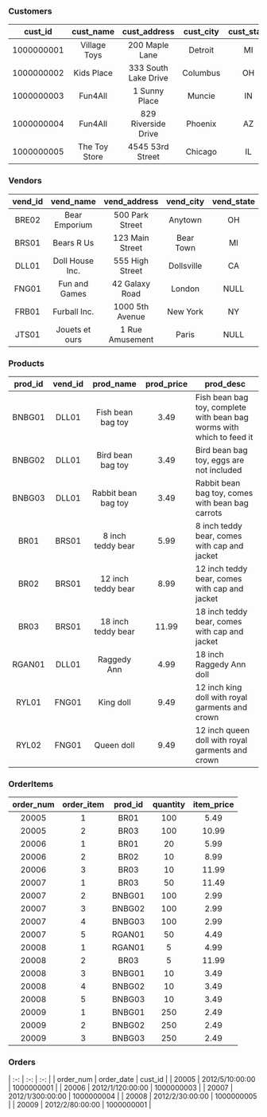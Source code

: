 
### Customers

| cust_id | cust_name | cust_address | cust_city | cust_state | cust_zip | cust_country | cust_contact | cust_email |
| :-: | :-: | :-: | :-: | :-: | :-: | :-: | :-: | :-: |
| 1000000001 | Village Toys | 200 Maple Lane | Detroit | MI | 44444 | USA | John Smith | sales@villagetoys.com |
| 1000000002 | Kids Place | 333 South Lake Drive | Columbus | OH | 43333 | USA | Michelle Green | NULL |
| 1000000003 | Fun4All | 1 Sunny Place | Muncie | IN | 42222 | USA | Jim Jones | jjones@fun4all.com |
| 1000000004 | Fun4All | 829 Riverside Drive | Phoenix | AZ | 88888 | USA | Denise L. Stephens | dstephens@fun4all.com |
| 1000000005 | The Toy Store | 4545 53rd Street | Chicago | IL | 54545 | USA | Kim Howard | NULL |

### Vendors

| vend_id | vend_name | vend_address | vend_city | vend_state | vend_zip | vend_country |
| :-: | :-: | :-: | :-: | :-: | :-: | :-: | 
| BRE02 | Bear Emporium | 500 Park Street | Anytown | OH | 44333 | USA |
| BRS01 | Bears R Us | 123 Main Street | Bear Town | MI | 44444 | USA |
| DLL01 | Doll House Inc. | 555 High Street | Dollsville | CA | 99999 | USA |
| FNG01 | Fun and Games | 42 Galaxy Road | London | NULL | N16 6PS | England |
| FRB01 | Furball Inc. | 1000 5th Avenue | New York | NY | 11111 | USA |
| JTS01 | Jouets et ours | 1 Rue Amusement | Paris | NULL | 45678 | France |


### Products

| prod_id | vend_id | prod_name | prod_price | prod_desc |
| :-: | :-: | :-: | :-: | --- | 
| BNBG01 | DLL01 | Fish bean bag toy | 3.49 | Fish bean bag toy, complete with bean bag worms with which to feed it |
| BNBG02 | DLL01 | Bird bean bag toy | 3.49 | Bird bean bag toy, eggs are not included |
| BNBG03 | DLL01 | Rabbit bean bag toy | 3.49 | Rabbit bean bag toy, comes with bean bag carrots |
| BR01 | BRS01 | 8 inch teddy bear | 5.99 | 8 inch teddy bear, comes with cap and jacket |
| BR02 | BRS01 | 12 inch teddy bear | 8.99 | 12 inch teddy bear, comes with cap and jacket |
| BR03 | BRS01 | 18 inch teddy bear | 11.99 | 18 inch teddy bear, comes with cap and jacket |
| RGAN01 | DLL01 | Raggedy Ann | 4.99 | 18 inch Raggedy Ann doll |
| RYL01 | FNG01 | King doll | 9.49 | 12 inch king doll with royal garments and crown |
| RYL02 | FNG01 | Queen doll | 9.49 | 12 inch queen doll with royal garments and crown |


### OrderItems

| order_num | order_item | prod_id | quantity | item_price |
| :-: | :-: | :-: | :-: | :-: |
| 20005 | 1 | BR01 | 100 | 5.49 |
| 20005 | 2 | BR03 | 100 | 10.99 |
| 20006 | 1 | BR01 | 20 | 5.99 |
| 20006 | 2 | BR02 | 10 | 8.99 |
| 20006 | 3 | BR03 | 10 | 11.99 |
| 20007 | 1 | BR03 | 50 | 11.49 |
| 20007 | 2 | BNBG01 | 100 | 2.99 |
| 20007 | 3 | BNBG02 | 100 | 2.99 |
| 20007 | 4 | BNBG03 | 100 | 2.99 |
| 20007 | 5 | RGAN01 | 50 | 4.49 |
| 20008 | 1 | RGAN01 | 5 | 4.99 |
| 20008 | 2 | BR03 | 5 | 11.99 |
| 20008 | 3 | BNBG01 | 10 | 3.49 |
| 20008 | 4 | BNBG02 | 10 | 3.49 |
| 20008 | 5 | BNBG03 | 10 | 3.49 |
| 20009 | 1 | BNBG01 | 250 | 2.49 |
| 20009 | 2 | BNBG02 | 250 | 2.49 |
| 20009 | 3 | BNBG03 | 250 | 2.49 |


### Orders
| :-: | :-: | :-: |
| order_num | order_date | cust_id |
| 20005 | 2012/5/10:00:00 | 1000000001 |
| 20006 | 2012/1/120:00:00 | 1000000003 |
| 20007 | 2012/1/300:00:00 | 1000000004 |
| 20008 | 2012/2/30:00:00 | 1000000005 |
| 20009 | 2012/2/80:00:00 | 1000000001 |



